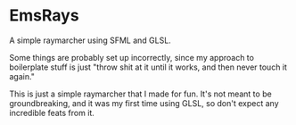 # EmsRays
A simple raymarcher using SFML and GLSL.

Some things are probably set up incorrectly, since my approach to boilerplate stuff is just "throw shit at it until it works, and then never touch it again."

This is just a simple raymarcher that I made for fun. It's not meant to be groundbreaking, and it was my first time using GLSL, so don't expect any incredible feats from it.
